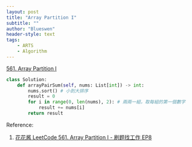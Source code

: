 ```yaml
---
layout: post
title: "Array Partition I"
subtitle: ""
author: "Blueswen"
header-style: text
tags:
    - ARTS
    - Algorithm
---
```


[561. Array Partition I](https://leetcode.com/problems/array-partition-i/)

```python
class Solution:
    def arrayPairSum(self, nums: List[int]) -> int:
        nums.sort() # 小到大排序
        result = 0
        for i in range(0, len(nums), 2): # 兩兩一組，取每組的第一個數字
            result += nums[i]
        return result
```

Reference:

1. [花花酱 LeetCode 561. Array Partition I - 刷题找工作 EP8](https://youtu.be/wDU72F6dhS4)
